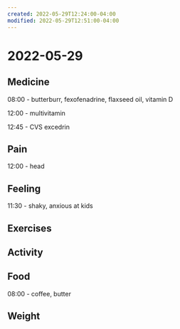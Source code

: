```yaml
---
created: 2022-05-29T12:24:00-04:00
modified: 2022-05-29T12:51:00-04:00
---
```


# 2022-05-29

## Medicine

08:00 - butterburr, fexofenadrine, flaxseed oil, vitamin D

12:00 - multivitamin

12:45 - CVS excedrin



## Pain

12:00 - head


## Feeling

11:30 - shaky, anxious at kids


## Exercises


## Activity


## Food

08:00 - coffee, butter 


## Weight
